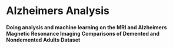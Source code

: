 # Alzheimers Analysis 

#### Doing analysis and machine learning on the MRI and Alzheimers Magnetic Resonance Imaging Comparisons of Demented and Nondemented Adults Dataset



